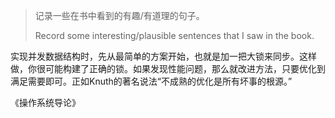 > 记录一些在书中看到的有趣/有道理的句子。
>
> Record some interesting/plausible sentences that I saw in the book.



实现并发数据结构时，先从最简单的方案开始，也就是加一把大锁来同步。这样做，你很可能构建了正确的锁。如果发现性能问题，那么就改进方法，只要优化到满足需要即可。正如Knuth的著名说法“不成熟的优化是所有坏事的根源。”

《操作系统导论》
